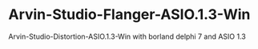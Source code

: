 # Arvin-Studio-Flanger-ASIO.1.3-Win
Arvin-Studio-Distortion-ASIO.1.3-Win with borland delphi 7 and ASIO 1.3
